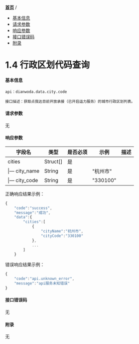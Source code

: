 [**首页**](https://open-qa1.dwbops.com/) /


- <a href="#基本信息">基本信息</a>
- <a href="#请求参数">请求参数</a>
- <a href="#响应参数">响应参数</a>
- <a href="#接口错误码">接口错误码</a>
- <a href="#附录">附录</a>


# 1.4 行政区划代码查询

#### 基本信息
```
api：dianwoda.data.city.code

接口描述：获取点我达目前开放承接（已开启运力服务）的城市行政区划列表。
```

#### 请求参数
无

#### 响应参数
字段名 | 类型 | 是否必须 | 示例 | 描述
---|---|---|---|---
cities|Struct[]| 是 | |
&#124;— city\_name | String | 是 | "杭州市" 
&#124;— city\_code | String | 是 | "330100" 


正确响应结果示例：

```javascript
{
	"code":"success",
	"message":"成功",
	"data":{
		"cities":[
			{
				"cityName":"杭州市",
				"cityCode":"330100"
			},
			...
		]
	}
```

错误响应结果示例：

```javascript
{
	"code":"api.unknown_error",
	"message":"api服务未知错误"
}
```


#### 接口错误码
无

#### 附录
无